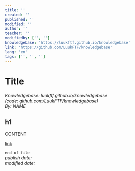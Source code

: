 ```yaml
---
title: ''
created: ''
published: ''
modified: ''
author: ''
teacher: ''
modifiedby: ['', '']
knowledgebase: 'https://luukftf.github.io/knowledgebase'
link: 'https://github.com/LuukFTF/knowledgebase'
lang: 'en'
tags: ['', '', '']
---
```


# Title

*Knowledgebase: luukftf.github.io/knowledgebase*  
*(code: github.com/LuukFTF/knowledgebase)*  
*By: NAME*
<!-- Editted by: NAME, NAME, NAME -->

## h1  

CONTENT  

[link][google]



`end of file`  
*publish date:*  
*modified date:*  
  
<!-- LINKS -->
[google]: https://www.google.com  